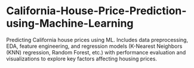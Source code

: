 # California-House-Price-Prediction-using-Machine-Learning
Predicting California house prices using ML. Includes data preprocessing, EDA, feature engineering, and regression models (K-Nearest Neighbors (KNN) regression, Random Forest, etc.) with performance evaluation and visualizations to explore key factors affecting housing prices.
